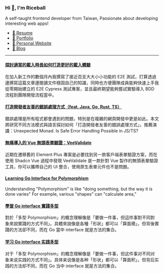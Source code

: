 <h3 >Hi 👋, I'm Riceball</h3>
<p>A self-taught frontend developer from Taiwan, Passionate about developing interesting web apps!</p>

- [📜 Resume](https://weweweb.pages.dev/en/resume/)
- [💼 Portfolio](https://weweweb.pages.dev/en/work/)
- [🏡 Personal Website](https://weweweb.pages.dev/en/)
- [📝 Blog](https://www.webdong.dev/en/)
---

<!--START_SECTION:feed-->
#### [探討適當的載入時長如何打造更好的載入體驗](https:&#x2F;&#x2F;www.webdong.dev&#x2F;zh-tw&#x2F;post&#x2F;optimal-loading-times-contribute-to-a-better-ux&#x2F;) 
在加入新工作的數個月內我撰寫了接近百支大大小小功能的 E2E 測試，打算透過邊撰寫這篇文章邊閱讀文件穩固自己的知識，同時也方便團隊成員能夠快速上手我從零開始建立的 E2E Cypress 測試專案，並且最終期望能夠嘗試實驗導入 BDD 流程到團隊開發流程當中。
#### [打造開發者友善的錯誤處理方式（feat. Java, Go, Rust, TS）](https:&#x2F;&#x2F;www.webdong.dev&#x2F;zh-tw&#x2F;post&#x2F;developer-friendly-error-handling&#x2F;) 
錯誤處理是所有程式都會遇到的問題，特別是在複雜的網頁開發中更是如此。本文將研究不同方法模式與語言探討如何「打造開發者友善的錯誤處理方式」。推薦演講：Unexpected Monad. Is Safe Error Handling Possible in JS&#x2F;TS?
#### [無痛導入的 Vue 無頭表單驗證：VeeValidate](https:&#x2F;&#x2F;www.webdong.dev&#x2F;zh-tw&#x2F;post&#x2F;veevalidate&#x2F;) 
近期在遷移舊的 Element Plus 專案是必要找到另一款客戶端表單驗證方案，而在使用 Shadcn Vue 過程中發現 VeeValidate 是一款針對 Vue 製作的無頭表單驗證工具，你可以攜帶自己的 UI 整合，使用原生表單元件也不是問題。
#### [Learning Go Interface for Polymorphism](https:&#x2F;&#x2F;www.webdong.dev&#x2F;en&#x2F;post&#x2F;go-interface&#x2F;) 
Understanding &quot;Polymorphism&quot; is like &quot;doing something, but the way it is done varies&quot; For example, various &quot;shapes&quot; can &quot;calculate area,&quot;
#### [學習 Go interface 實踐多型](https:&#x2F;&#x2F;www.webdong.dev&#x2F;zh-tw&#x2F;post&#x2F;go-interface&#x2F;) 
對於「多型 Polymorphism」的概念理解像是「要做一件事，但這件事對不同對象來說實踐的方式不同」。具體來說像是各種「形狀」都可以「算面積」，但背後實踐的方法卻不同，而在 Go 當中 interface 就是方法的集合。
#### [学习 Go interface 实践多型](https:&#x2F;&#x2F;www.webdong.dev&#x2F;zh-cn&#x2F;post&#x2F;go-interface&#x2F;) 
对于「多型 Polymorphism」的概念理解像是「要做一件事，但这件事对不同对象来说实践的方式不同」。具体来说像是各种「形状」都可以「算面积」，但背后实践的方法却不同，而在 Go 当中 interface 就是方法的集合。
<!--END_SECTION:feed-->

